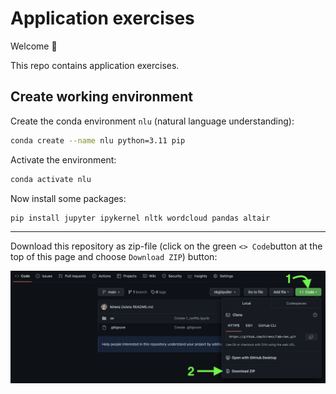 # Application exercises
 
Welcome :wave: 
 
This repo contains application exercises.

## Create working environment

Create the conda environment `nlu` (natural language understanding):

```bash
conda create --name nlu python=3.11 pip
```

Activate the environment:

```bash
conda activate nlu
```

Now install some packages:

```bash
pip install jupyter ipykernel nltk wordcloud pandas altair
```

---

Download this repository as zip-file (click on the green `<> Code`button at the top of this page and choose `Download ZIP`) button:

![](download.png)



